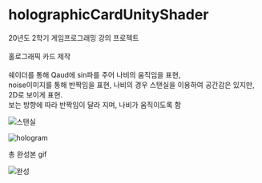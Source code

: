 # holographicCardUnityShader

20년도 2학기 게임프로그래밍 강의 프로젝트<br><br>
홀로그래픽 카드 제작 <br> <br>
쉐이더를 통해 Qaud에 sin파를 주어 나비의 움직임을 표현, <br>
noise이미지를 통해 반짝임을 표현, 나비의 경우 스탠실을 이용하여 공간감은 있지만, 2D로 보이게 표현. <br>
보는 방향에 따라 반짝임이 달라 지며, 나비가 움직이도록 함 <br>

![스탠실](https://user-images.githubusercontent.com/76572665/184395913-37e69715-38e0-4ff5-8b74-5a10611ec811.gif)

![hologram](https://user-images.githubusercontent.com/76572665/184396194-41eaa9ec-d2e9-4450-b2eb-4e545998894f.gif)




총 완성본 gif <br>

![완성](https://user-images.githubusercontent.com/76572665/184391762-8cb150bf-92bc-4ee1-98de-c0ce2568bea9.gif)
